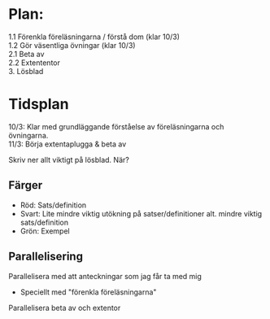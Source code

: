 # Plan:
1.1 Förenkla föreläsningarna / förstå dom (klar 10/3)  
1.2 Gör väsentliga övningar (klar 10/3)  
2.1 Beta av  
2.2 Extententor  
3. Lösblad



# Tidsplan
10/3: Klar med grundläggande förståelse av föreläsningarna och övningarna.  
11/3: Börja extentaplugga & beta av

Skriv ner allt viktigt på lösblad. När?

## Färger
- Röd: Sats/definition
- Svart: Lite mindre viktig utökning på satser/definitioner alt. mindre viktig sats/definition
- Grön: Exempel

## Parallelisering
Parallelisera med att anteckningar som jag får ta med mig
- Speciellt med "förenkla föreläsningarna"

Parallelisera beta av och extentor